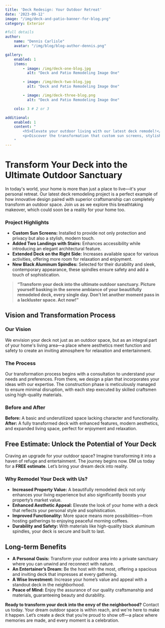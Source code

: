 ```yaml
---
title: 'Deck Redesign: Your Outdoor Retreat'
date: '2023-09-12'
image: "/img/deck-and-patio-banner-for-blog.png"
category: Exterior

#full details
author:
    name: "Dennis Carlisle"
    avatar: "/img/blog/blog-author-dennis.png"

gallery:
    enabled: 1
    items:
        - image: /img/deck-one-blog.jpg
          alt: "Deck and Patio Remodeling Image One"

        - image: /img/deck-two-blog.jpg
          alt: "Deck and Patio Remodeling Image One"

        - image: /img/deck-three-blog.png
          alt: "Deck and Patio Remodeling Image One"

    cols: 3 # 2 or 3

additional:
    enabled: 1
    content: "
        <h5>Elevate your outdoor living with our latest deck remodel!</h5>
        <p>Discover the transformation that custom sun screens, stylish landings, an extended deck area, and sleek black aluminum spindles can bring. Increase your home's value and enjoy a beautiful, functional space for relaxation and entertainment. Ready to make your neighbors green with envy? Dive into our blog for inspiration and DM us today for a free estimate. Your dream deck awaits!</p>
    "
---
```


# Transform Your Deck into the Ultimate Outdoor Sanctuary

In today's world, your home is more than just a place to live—it's your personal retreat. Our latest deck remodeling project is a perfect example of how innovative design paired with superior craftsmanship can completely transform an outdoor space. Join us as we explore this breathtaking makeover, which could soon be a reality for your home too.

### Project Highlights

- **Custom Sun Screens:** Installed to provide not only protection and privacy but also a stylish, modern touch.
- **Added Two Landings with Stairs:** Enhances accessibility while introducing an elegant architectural feature.
- **Extended Deck on the Right Side:** Increases available space for various activities, offering more room for relaxation and enjoyment.
- **New Black Aluminum Spindles:** Selected for their durability and sleek, contemporary appearance, these spindles ensure safety and add a touch of sophistication.

> **“Transform your deck into the ultimate outdoor sanctuary. Picture yourself basking in the serene ambiance of your beautifully remodeled deck, every single day. Don’t let another moment pass in a lackluster space. Act now!”**

## Vision and Transformation Process

### Our Vision
We envision your deck not just as an outdoor space, but as an integral part of your home's living area—a place where aesthetics meet function and safety to create an inviting atmosphere for relaxation and entertainment.

### The Process
Our transformation process begins with a consultation to understand your needs and preferences. From there, we design a plan that incorporates your ideas with our expertise. The construction phase is meticulously managed to ensure minimal disruption, with each step executed by skilled craftsmen using high-quality materials.

### Before and After

**Before:** A basic and underutilized space lacking character and functionality.
**After:** A fully transformed deck with enhanced features, modern aesthetics, and expanded living space, perfect for enjoyment and relaxation.

## Free Estimate: Unlock the Potential of Your Deck

Craving an upgrade for your outdoor space? Imagine transforming it into a haven of refuge and entertainment. The journey begins now. DM us today for a **FREE estimate**. Let’s bring your dream deck into reality.

### Why Remodel Your Deck with Us?

- **Increased Property Value:** A beautifully remodeled deck not only enhances your living experience but also significantly boosts your property’s market value.
- **Enhanced Aesthetic Appeal:** Elevate the look of your home with a deck that reflects your personal style and sophistication.
- **Improved Functionality:** More space means more possibilities—from hosting gatherings to enjoying peaceful morning coffees.
- **Durability and Safety:** With materials like high-quality black aluminum spindles, your deck is secure and built to last.

## Long-term Benefits

- **A Personal Oasis:** Transform your outdoor area into a private sanctuary where you can unwind and reconnect with nature.
- **An Entertainer’s Dream:** Be the host with the most, offering a spacious and inviting deck that impresses at every gathering.
- **A Wise Investment:** Increase your home’s value and appeal with a standout deck in the neighborhood.
- **Peace of Mind:** Enjoy the assurance of our quality craftsmanship and materials, guaranteeing beauty and durability.

**Ready to transform your deck into the envy of the neighborhood?** Contact us today. Your dream outdoor space is within reach, and we're here to make it happen. Let’s create a deck that you’re proud to show off—a place where memories are made, and every moment is a celebration.